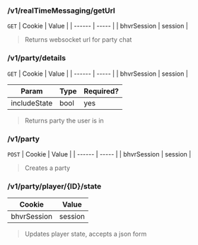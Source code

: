### /v1/realTimeMessaging/getUrl
`GET`
| Cookie | Value |
| ------ | ----- |
| bhvrSession | session |

> Returns websocket url for party chat

### /v1/party/details
`GET`
| Cookie | Value |
| ------ | ----- |
| bhvrSession | session |

| Param | Type | Required? |
| ----- | ---- | --------- |
| includeState | bool | yes |

> Returns party the user is in

### /v1/party
`POST`
| Cookie | Value |
| ------ | ----- |
| bhvrSession | session |

> Creates a party

### /v1/party/player/{ID}/state
| Cookie | Value |
| ------ | ----- |
| bhvrSession | session |

> Updates player state, accepts a json form